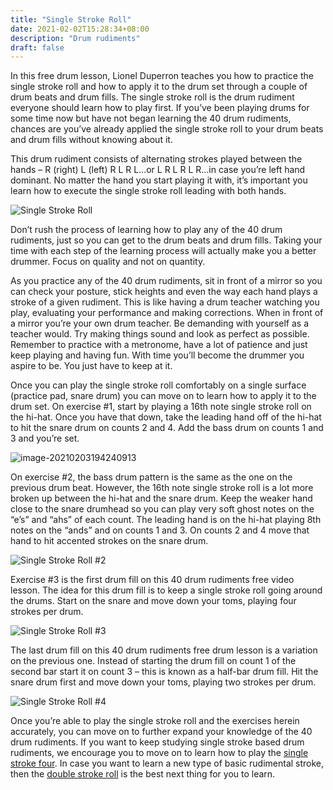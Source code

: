 ```yaml
---
title: "Single Stroke Roll"
date: 2021-02-02T15:28:34+08:00
description: "Drum rudiments"
draft: false
---
```


In this free drum lesson, Lionel Duperron teaches you how to practice the single stroke roll and how to apply it to the drum set through a couple of drum beats and drum fills. The single stroke roll is the drum rudiment everyone should learn how to play first. If you’ve been playing drums for some time now but have not began learning the 40 drum rudiments, chances are you’ve already applied the single stroke roll to your drum beats and drum fills without knowing about it.

This drum rudiment consists of alternating strokes played between the hands – R (right) L (left) R L R L…or L R L R L R…in case you’re left hand dominant. No matter the hand you start playing it with, it’s important you learn how to execute the single stroke roll leading with both hands.

![Single Stroke Roll](https://i.loli.net/2021/02/02/e6HinDJERkhIm4q.gif)

Don’t rush the process of learning how to play any of the 40 drum rudiments, just so you can get to the drum beats and drum fills. Taking your time with each step of the learning process will actually make you a better drummer. Focus on quality and not on quantity.

As you practice any of the 40 drum rudiments, sit in front of a mirror so you can check your posture, stick heights and even the way each hand plays a stroke of a given rudiment. This is like having a drum teacher watching you play, evaluating your performance and making corrections. When in front of a mirror you’re your own drum teacher. Be demanding with yourself as a teacher would. Try making things sound and look as perfect as possible. Remember to practice with a metronome, have a lot of patience and just keep playing and having fun. With time you’ll become the drummer you aspire to be. You just have to keep at it.

Once you can play the single stroke roll comfortably on a single surface (practice pad, snare drum) you can move on to learn how to apply it to the drum set. On exercise #1, start by playing a 16th note single stroke roll on the hi-hat. Once you have that down, take the leading hand off of the hi-hat to hit the snare drum on counts 2 and 4. Add the bass drum on counts 1 and 3 and you’re set.

![image-20210203194240913](https://i.loli.net/2021/02/03/UrXJM3szLtvZif1.png)

On exercise #2, the bass drum pattern is the same as the one on the previous drum beat. However, the 16th note single stroke roll is a lot more broken up between the hi-hat and the snare drum. Keep the weaker hand close to the snare drumhead so you can play very soft ghost notes on the “e’s” and “ahs” of each count. The leading hand is on the hi-hat playing 8th notes on the “ands” and on counts 1 and 3. On counts 2 and 4 move that hand to hit accented strokes on the snare drum.

![Single Stroke Roll #2](https://i.loli.net/2021/02/02/czF6tDrTQYvHBog.gif)

Exercise #3 is the first drum fill on this 40 drum rudiments free video lesson. The idea for this drum fill is to keep a single stroke roll going around the drums. Start on the snare and move down your toms, playing four strokes per drum.

![Single Stroke Roll #3](https://i.loli.net/2021/02/02/bXvyMxAcBjN8eDR.gif)

The last drum fill on this 40 drum rudiments free drum lesson is a variation on the previous one. Instead of starting the drum fill on count 1 of the second bar start it on count 3 – this is known as a half-bar drum fill. Hit the snare drum first and move down your toms, playing two strokes per drum.

![Single Stroke Roll #4](https://i.loli.net/2021/02/02/CjBaDeuKpYLN6If.gif)

Once you’re able to play the single stroke roll and the exercises herein accurately, you can move on to further expand your knowledge of the 40 drum rudiments. If you want to keep studying single stroke based drum rudiments, we encourage you to move on to learn how to play the [single stroke four](https://www.40drumrudiments.com/single-stroke-four/). In case you want to learn a new type of basic rudimental stroke, then the [double stroke roll](https://www.40drumrudiments.com/double-stroke-roll/) is the best next thing for you to learn.